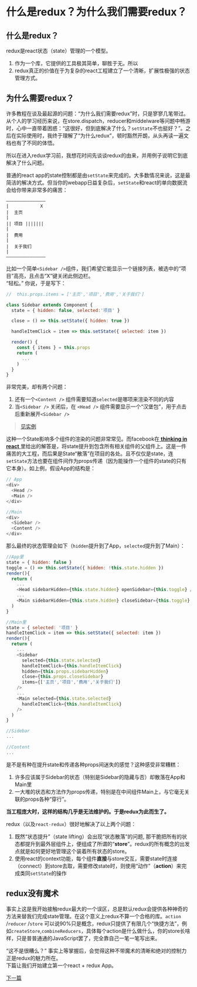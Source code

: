 # 什么是redux？为什么我们需要redux？

## 什么是redux？

redux是react状态（state）管理的一个模型。
1. 作为一个库，它提供的工具极其简单，聊胜于无。所以
2. redux真正的价值在于为复杂的react工程建立了一个清晰，扩展性极强的状态管理方式。

## 为什么需要redux？

许多教程在谈及最起源的问题：“为什么我们需要redux”时，只是寥寥几笔带过。  
从个人的学习经历来说，在store.dispatch，reducer和middelware等问题中畅游时，心中一直带着困惑：“这很好，但到底解决了什么？`setState`不也挺好？”。之后在实际使用时，我终于理解了“为什么redux”，顿时豁然开朗，从头再读一遍文档也有了不同的体悟。

所以在进入redux学习前，我想花时间先谈谈redux的由来，并用例子说明它到底解决了什么问题。

普通的react app的state控制都是由`setState`来完成的。大多数情况来说，这是最简洁的解决方式。但当你的webapp日益复杂后，`setState`和react的单向数据流会给你带来非常多的痛苦：
```
———————————————    
|            X  
|  主页        
|  
|| 项目 |||||||
|  
|  费用  
|  
|  关于我们  
|  
———————————————
```

比如一个简单`<Sidebar />`组件，我们希望它能显示一个链接列表，被选中的“项目”高亮，且点击“X”键关闭此侧边栏。  
“轻松。” 你说，于是写下：
```js
//  this.props.items = ['主页','项目','费用','关于我们']

class Sidebar extends Component {
  state = { hidden: false, selected:'项目' }

  close = () => this.setState({ hidden: true })

  handleItemClick = item => this.setState({ selected: item })

  render() {
    const { items } = this.props
    return (
      ...
    )
  }
}
```
非常完美，却有两个问题：
1. 还有一个`<Content />` 组件需要知道`selected`是哪项来渲染不同的内容
2. 当`<Sidebar />` 关闭后，在 `<Head />` 组件需要显示一个“汉堡包”，用于点击后重新展开`<Sidebar />` 
>[见实例](https://codesandbox.io/s/9qlrm9y06o)

这种一个State影响多个组件的渲染的问题非常常见。而facebook在[ **thinking in react** ](https://facebook.github.io/react/docs/thinking-in-react.html)里给出的解答是，将state提升到包含所有相关组件的父组件上。这是一件痛苦的大工程，而后果是State“散落”在项目的各处。且不仅仅是state，连`setState`方法也要在组件间作为props传递（因为能操作一个组件的state的只有它本身）。如上例，假设App的结构是：
```js
// App
<div>
  <Head />
  <Main />
</div>
```

```js
//Main
<div>
  <Sidebar />
  <Content />
</div>
```

那么最终的状态管理会如下（`hidden`提升到了App，`selected`提升到了Main）：

```js
//App里
state = { hidden: false }
toggle = () => this.setState({ hidden: !this.state.hidden })
render(){
  return (
    ...
    <Head sidebarHidden={this.state.hidden} openSidebar={this.toggle} />
    ...
    <Main sidebarHidden={this.state.hidden} closeSidebar={this.toggle} />
  )
}
```

```js
//Main里
state = { selected: '项目' }
handleItemClick = item => this.setState({ selected: item })
render(){
  return (
    ...
    <Sidebar
      selected={this.state.selected}
      handleItemClick={this.handleItemClick} 
      hidden={this.props.sidebarHidden} 
      close={this.props.closeSidebar}
      items={['主页','项目','费用','关于我们']}
    />
    ...
    <Main selected={this.state.selected}
      handleItemClick={this.handleItemClick} 
    />
  )
}
```

```js
//Sidebar 
...
```

```js
//Content
...
```
是不是有种在提升state和传递各种props间迷失的感觉？这种感受非常糟糕：
1. 许多应该属于Sidebar的状态（特别是Sidebar的隐藏与否）却散落在App和Main里
2. 一大堆的状态和方法作为props传递，特别是在中间组件Main上，与它毫无关联的props各种“穿行”。

**当工程庞大时，这样的结构几乎是无法维护的。于是redux为此而生了。**

redux（以及`react-redux`）很好地解决了以上两个问题：
1. 既然“状态提升”（state lifting）会出现“状态散落”的问题, 那干脆把所有的状态都提升到最外层组件上，便组成了所谓的“**store**”。redux的所有概念的出发点就是如何更好地管理这个装着所有状态的store。
2. 使用react的context功能，每个组件**直接**与store交互，需要state时连接（connect）到store去取，需要修改state时，则使用“动作”（**action**）来完成类同`setState`的操作

## redux没有魔术

事实上这是我开始接触redux最大的一个误区，总是默认redux会提供各种神奇的方法来替我们完成state管理。在这个意义上redux不算一个合格的库。`action` /`reducer` /`store` 可以说90%只是概念，redux只提供了有限几个“快捷方法”，例如`createStore`,`combineReducers`，具体每个action是什么做什么，你的store长啥样，只是普普通通的JavaScript罢了，完全靠自己一笔一笔写出来。

“这不是很糟么？” 事实上等掌握后，会觉得这种不带魔术的清晰和绝对的控制力正是redux的魅力所在。  
下篇让我们开始建立第一个react + redux App。

[下一篇](01.构建redux%20store.md)


